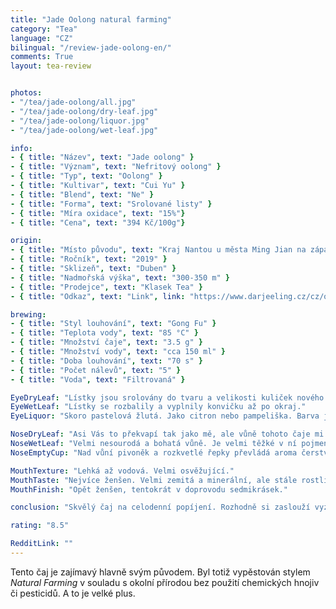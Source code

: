 ```yaml
---
title: "Jade Oolong natural farming"
category: "Tea"
language: "CZ"
bilingual: "/review-jade-oolong-en/"
comments: True
layout: tea-review


photos:
- "/tea/jade-oolong/all.jpg"
- "/tea/jade-oolong/dry-leaf.jpg"
- "/tea/jade-oolong/liquor.jpg"
- "/tea/jade-oolong/wet-leaf.jpg"

info:
- { title: "Název", text: "Jade oolong" }
- { title: "Význam", text: "Nefritový oolong" }
- { title: "Typ", text: "Oolong" }
- { title: "Kultivar", text: "Cui Yu" }
- { title: "Blend", text: "Ne" }
- { title: "Forma", text: "Srolované listy" }
- { title: "Míra oxidace", text: "15%"}
- { title: "Cena", text: "394 Kč/100g"}

origin:
- { title: "Místo původu", text: "Kraj Nantou u města Ming Jian na západě Taiwanu" }
- { title: "Ročník", text: "2019" }
- { title: "Sklizeň", text: "Duben" }
- { title: "Nadmořská výška", text: "300-350 m" }
- { title: "Prodejce", text: "Klasek Tea" }
- { title: "Odkaz", text: "Link", link: "https://www.darjeeling.cz/cz/oolong/jade-oolong-natural-farming-910" }

brewing:
- { title: "Styl louhování", text: "Gong Fu" }
- { title: "Teplota vody", text: "85 °C" }
- { title: "Množství čaje", text: "3.5 g" }
- { title: "Množství vody", text: "cca 150 ml" }
- { title: "Doba louhování", text: "70 s" }
- { title: "Počet nálevů", text: "5" }
- { title: "Voda", text: "Filtrovaná" }

EyeDryLeaf: "Lístky jsou srolovány do tvaru a velikosti kuliček nového koření. Většina jejich povrchu je tmavá močálově zelená se světle zelenými flíčky. Občas z kuliček trčí kousek světle hnědého řapíku. Vakuování způsobilo zvrásnění. Kuličky skoro vypadají jako uhnětené."
EyeWetLeaf: "Lístky se rozbalily a vyplnily konvičku až po okraj."
EyeLiquor: "Skoro pastelová žlutá. Jako citron nebo pampeliška. Barva je ale velmi světlá až vybledlá."

NoseDryLeaf: "Asi Vás to překvapí tak jako mě, ale vůně tohoto čaje mi nejvíc připomínala cornflaky a rýžové chlebíčky doprovázené vůní pivoňky nebo podbělu. Příjemná nasládlá vůně."
NoseWetLeaf: "Velmi nesourodá a bohatá vůně. Je velmi těžké v ní pojmenovat něco konkrétního. Nejblíže bych to přirovnal k pozdně letní procházce po louce, kde schne seno. Také je přítomna vůně čerstvého bílého pečiva. Tóny podbělu a pivoňky se také zvýraznily."
NoseEmptyCup: "Nad vůní pivoněk a rozkvetlé řepky převládá aroma čerstvě rozkrojené dýně."

MouthTexture: "Lehká až vodová. Velmi osvěžující."
MouthTaste: "Nejvíce ženšen. Velmi zemitá a minerální, ale stále rostlinná chuť. Také umami a stopy kopru. Velmi plná chuť."
MouthFinish: "Opět ženšen, tentokrát v doprovodu sedmikrásek."

conclusion: "Skvělý čaj na celodenní popíjení. Rozhodně si zaslouží vyzkoušet. Tento čaj doporučuji každému, kdo ocení plnou chuť bez trpkosti."

rating: "8.5"

RedditLink: ""
---
```


Tento čaj je zajímavý hlavně svým původem. Byl totiž vypěstován stylem *Natural Farming* v souladu s okolní přírodou bez použití chemických hnojiv či pesticidů. A to je velké plus.
